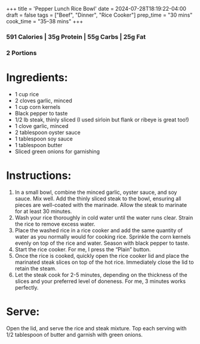 +++
title = 'Pepper Lunch Rice Bowl'
date = 2024-07-28T18:19:22-04:00
draft = false
tags = ["Beef", "Dinner", "Rice Cooker"]
prep_time = "30 mins"
cook_time = "35–38 mins"
+++


### 591 Calories | 35g Protein | 55g Carbs | 25g Fat
### 2 Portions

# Ingredients:
- 1 cup rice
- 2 cloves garlic, minced
- 1 cup corn kernels
- Black pepper to taste
- 1/2 lb steak, thinly sliced (I used sirloin but flank or ribeye is great too!)
- 1 clove garlic, minced
- 2 tablespoon oyster sauce
- 1 tablespoon soy sauce
- 1 tablespoon butter
- Sliced green onions for garnishing

# Instructions:
1. In a small bowl, combine the minced garlic, oyster sauce, and soy sauce. Mix well. Add the thinly sliced steak to the bowl, ensuring all pieces are well-coated with the marinade. Allow the steak to marinate for at least 30 minutes.
2. Wash your rice thoroughly in cold water until the water runs clear. Strain the rice to remove excess water.
3. Place the washed rice in a rice cooker and add the same quantity of water as you normally would for cooking rice. Sprinkle the corn kernels evenly on top of the rice and water. Season with black pepper to taste.
4. Start the rice cooker. For me, I press the “Plain” button.
5. Once the rice is cooked, quickly open the rice cooker lid and place the marinated steak slices on top of the hot rice. Immediately close the lid to retain the steam.
6. Let the steak cook for 2-5 minutes, depending on the thickness of the slices and your preferred level of doneness. For me, 3 minutes works perfectly.

# Serve:
Open the lid, and serve the rice and steak mixture. Top each serving with 1/2 tablespoon of butter and garnish with green onions.
